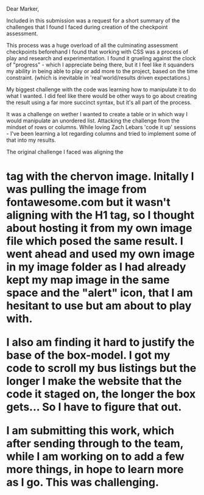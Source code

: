Dear Marker,

Included in this submission was a request for a short summary of the challenges
that I found I faced during creation of the checkpoint assessment.

This process was a huge overload of all the culminating assessment checkpoints beforehand
I found that working with CSS was a process of play and research and experimentation.
I found it grueling against the clock of "progress" - which I appreciate being there, but it I feel like it squanders my ability in being able to play or add more to the project,
based on the time constraint. (which is inevitable in 'real'world/results driven expectations.)

My biggest challenge with the code was learning how to manipulate it to do what I wanted. I did feel like there would be other ways to go about creating the result using a far more succinct syntax, but it's all part of the process.

It was a challenge on wether I wanted to create a table <tb> or in which way I would manipulate an unordered list. Attacking the challenge from the mindset of rows or columns. While loving Zach Lebars 'code it up' sessions - I've been learning a lot regarding columns and tried to implement some of that into my results.

The original challenge I faced was aligning the <h1> tag with the chervon image. Initally I was pulling the image from fontawesome.com but it wasn't aligning with the H1 tag, so I thought about hosting it from my own image file which posed the same result. I went ahead and used my own image in my image folder as I had already kept my map image in the same space and the "alert" icon, that I am hesitant to use but am about to play with.

I also am finding it hard to justify the base of the box-model. I got my code to scroll my bus listings but the longer I make the website that the code it staged on, the longer the box gets... So I have to figure that out.

I am submitting this work, which after sending through to the team, while I am working on to add a few more things, in hope to learn more as I go. This was challenging.
